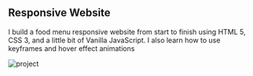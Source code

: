 ## Responsive Website 

I build a food menu responsive website from start to finish using HTML 5, CSS 3, and a little bit of Vanilla JavaScript. I also learn how to use keyframes and hover effect animations


![project](https://user-images.githubusercontent.com/65912918/105986259-966bb700-6094-11eb-81fa-13230a4bc138.jpg)
